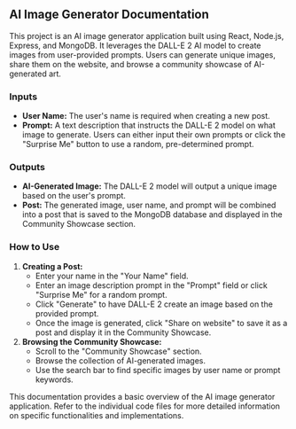 ## AI Image Generator Documentation

This project is an AI image generator application built using React, Node.js, Express, and MongoDB. It leverages the DALL-E 2 AI model to create images from user-provided prompts. Users can generate unique images, share them on the website, and browse a community showcase of AI-generated art.

### Inputs

* **User Name:** The user's name is required when creating a new post.
* **Prompt:** A text description that instructs the DALL-E 2 model on what image to generate. Users can either input their own prompts or click the "Surprise Me" button to use a random, pre-determined prompt.

### Outputs

* **AI-Generated Image:** The DALL-E 2 model will output a unique image based on the user's prompt.
* **Post:** The generated image, user name, and prompt will be combined into a post that is saved to the MongoDB database and displayed in the Community Showcase section.

### How to Use

1. **Creating a Post:**
   - Enter your name in the "Your Name" field.
   - Enter an image description prompt in the "Prompt" field or click "Surprise Me" for a random prompt.
   - Click "Generate" to have DALL-E 2 create an image based on the provided prompt.
   - Once the image is generated, click "Share on website" to save it as a post and display it in the Community Showcase.
2. **Browsing the Community Showcase:**
   - Scroll to the "Community Showcase" section.
   - Browse the collection of AI-generated images.
   - Use the search bar to find specific images by user name or prompt keywords.

This documentation provides a basic overview of the AI image generator application. Refer to the individual code files for more detailed information on specific functionalities and implementations.